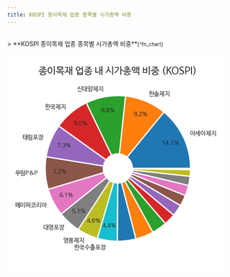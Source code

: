 ```yaml
---
title: KOSPI 종이목재 업종 종목별 시가총액 비중
---
```

<br>
> **KOSPI 종이목재 업종 종목별 시가총액 비중<a id="pie"></a>**<small>[^fn_chart]</small>

![294090](images/kospi_업종_종이목재_종목.png)